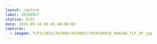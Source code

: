 ```yaml
---
layout: capture
label: 20190917
station: TLP3
date: 2019-09-18 08:45:48+00:00
capturas:
  - imagem: TLP3/2019/201909/20190917/M20190918_084548_TLP_3P.jpg
---
```

